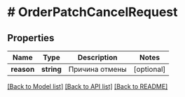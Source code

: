 # # OrderPatchCancelRequest

## Properties

Name | Type | Description | Notes
------------ | ------------- | ------------- | -------------
**reason** | **string** | Причина отмены | [optional]

[[Back to Model list]](../../README.md#models) [[Back to API list]](../../README.md#endpoints) [[Back to README]](../../README.md)
